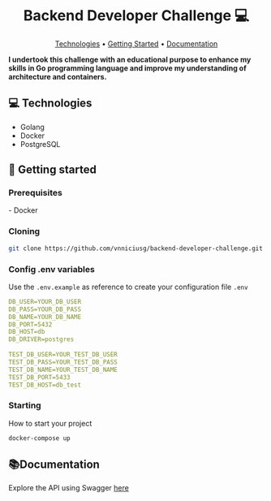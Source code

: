 <h1 align="center" style="font-weight: bold;">Backend Developer Challenge 💻</h1>

<p align="center">
 <a href="#tech">Technologies</a> • 
 <a href="#started">Getting Started</a> • 
  <a href="#documentation">Documentation</a> 
</p>

<p align="start">
    <b>I undertook this challenge with an educational purpose to enhance my skills in Go programming language and improve my understanding of architecture and containers.</b>
</p>

<h2 id="technologies">💻 Technologies</h2>

- Golang
- Docker
- PostgreSQL

<h2 id="started">🚀 Getting started</h2>

<h3>Prerequisites</h3>
- Docker

<h3>Cloning</h3>

```bash
git clone https://github.com/vnniciusg/backend-developer-challenge.git
```

<h3>Config .env variables</h2>

Use the `.env.example` as reference to create your configuration file `.env` 

```yaml
DB_USER=YOUR_DB_USER
DB_PASS=YOUR_DB_PASS
DB_NAME=YOUR_DB_NAME
DB_PORT=5432
DB_HOST=db
DB_DRIVER=postgres
  
TEST_DB_USER=YOUR_TEST_DB_USER
TEST_DB_PASS=YOUR_TEST_DB_PASS
TEST_DB_NAME=YOUR_TEST_DB_NAME
TEST_DB_PORT=5433
TEST_DB_HOST=db_test
```


<h3>Starting</h3>

How to start your project

```bash
docker-compose up
```


<h2 id="documentation">📚Documentation</h2>

Explore the API using Swagger [here](http://localhost:8080/api/v1/docs/index.html#/)



